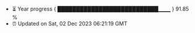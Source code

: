- ⏳ Year progress { ███████████████████████████▁▁▁ } 91.85 %
- ⏰ Updated on Sat, 02 Dec 2023 06:21:19 GMT

